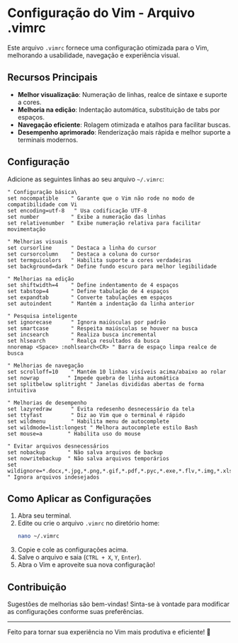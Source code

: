 # Configuração do Vim - Arquivo .vimrc

Este arquivo `.vimrc` fornece uma configuração otimizada para o Vim, melhorando a usabilidade, navegação e experiência visual.

## Recursos Principais

- **Melhor visualização**: Numeração de linhas, realce de sintaxe e suporte a cores.
- **Melhoria na edição**: Indentação automática, substituição de tabs por espaços.
- **Navegação eficiente**: Rolagem otimizada e atalhos para facilitar buscas.
- **Desempenho aprimorado**: Renderização mais rápida e melhor suporte a terminais modernos.

## Configuração

Adicione as seguintes linhas ao seu arquivo `~/.vimrc`:

```vim
" Configuração básica\
set nocompatible    " Garante que o Vim não rode no modo de compatibilidade com Vi
set encoding=utf-8   " Usa codificação UTF-8
set number          " Exibe a numeração das linhas
set relativenumber  " Exibe numeração relativa para facilitar movimentação

" Melhorias visuais
set cursorline      " Destaca a linha do cursor
set cursorcolumn    " Destaca a coluna do cursor
set termguicolors   " Habilita suporte a cores verdadeiras
set background=dark " Define fundo escuro para melhor legibilidade

" Melhorias na edição
set shiftwidth=4    " Define indentamento de 4 espaços
set tabstop=4       " Define tabulação de 4 espaços
set expandtab       " Converte tabulações em espaços
set autoindent      " Mantém a indentação da linha anterior

" Pesquisa inteligente
set ignorecase      " Ignora maiúsculas por padrão
set smartcase       " Respeita maiúsculas se houver na busca
set incsearch       " Realiza busca incremental
set hlsearch        " Realça resultados da busca
nnoremap <Space> :nohlsearch<CR> " Barra de espaço limpa realce de busca

" Melhorias de navegação
set scrolloff=10    " Mantém 10 linhas visíveis acima/abaixo ao rolar
set nowrap         " Impede quebra de linha automática
set splitbelow splitright " Janelas divididas abertas de forma intuitiva

" Melhorias de desempenho
set lazyredraw      " Evita redesenho desnecessário da tela
set ttyfast         " Diz ao Vim que o terminal é rápido
set wildmenu        " Habilita menu de autocomplete
set wildmode=list:longest " Melhora autocomplete estilo Bash
set mouse=a        " Habilita uso do mouse

" Evitar arquivos desnecessários
set nobackup       " Não salva arquivos de backup
set nowritebackup  " Não salva arquivos temporários
set wildignore=*.docx,*.jpg,*.png,*.gif,*.pdf,*.pyc,*.exe,*.flv,*.img,*.xlsx " Ignora arquivos indesejados
```

## Como Aplicar as Configurações

1. Abra seu terminal.
2. Edite ou crie o arquivo `.vimrc` no diretório home:
   ```sh
   nano ~/.vimrc
   ```
3. Copie e cole as configurações acima.
4. Salve o arquivo e saia (`CTRL + X`, `Y`, `Enter`).
5. Abra o Vim e aproveite sua nova configuração!

## Contribuição

Sugestões de melhorias são bem-vindas! Sinta-se à vontade para modificar as configurações conforme suas preferências.

---

Feito para tornar sua experiência no Vim mais produtiva e eficiente! 🚀



